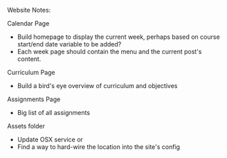 Website Notes:


Calendar Page

- Build homepage to display the current week, perhaps based on course start/end date variable to be added?
- Each week page should contain the menu and the current post's content.


Curriculum Page

- Build a bird's eye overview of curriculum and objectives


Assignments Page

- Big list of all assignments


Assets folder

- Update OSX service or
- Find a way to hard-wire the location into the site's config



